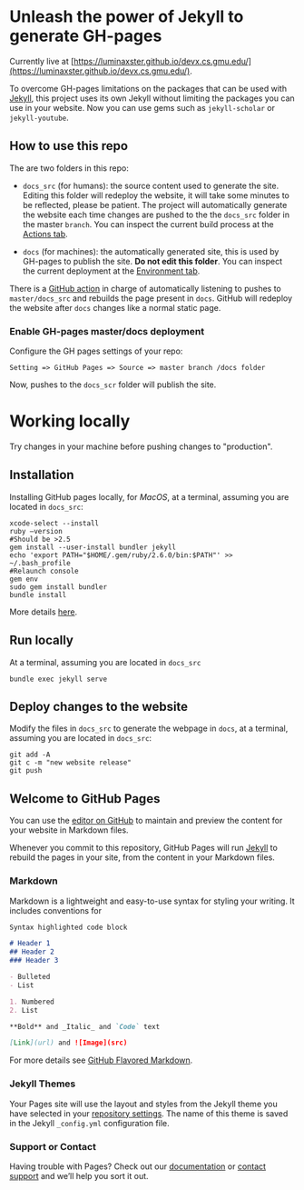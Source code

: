 # Unleash the power of Jekyll to generate GH-pages
Currently live at [https://luminaxster.github.io/devx.cs.gmu.edu/](https://luminaxster.github.io/devx.cs.gmu.edu/).

To overcome GH-pages limitations on the packages that can be used with [Jekyll](https://pages.github.com/versions/), this project uses its own Jekyll without limiting the packages you can use in your website. Now you can use gems such as `jekyll-scholar` or `jekyll-youtube`.

## How to use this repo
The are two folders in this repo:
- `docs_src` (for humans): the source content used to generate the site. Editing this folder will redeploy the website, it will take some minutes to be reflected, please be patient. The project will automatically generate the website each time changes are pushed to the the `docs_src` folder in the master `branch`. You can inspect the current build process at the [Actions tab](../../actions/).

- `docs` (for machines): the automatically generated site, this is used by GH-pages to publish the site. **Do not edit this folder**.
 You can inspect the current deployment at the [Environment tab](../../deployments/).
 
There is a [GitHub action](https://github.com/luminaxster/devx.cs.gmu.edu/blob/master/.github/workflows/deploy_docs.yml) in charge of automatically listening to pushes to `master/docs_src` and rebuilds the page present in `docs`. GitHub will redeploy the website after `docs` changes like a normal static page.

### Enable GH-pages master/docs deployment
Configure the GH pages settings of your repo:
```
Setting => GitHub Pages => Source => master branch /docs folder
```
Now, pushes to the `docs_scr` folder will publish the site.


# Working locally
Try changes in your machine before pushing changes to "production".

## Installation
Installing GitHub pages locally, for  *MacOS*,
 at a terminal, assuming you are located in `docs_src`: 
```ShellSession
xcode-select --install
ruby —version
#Should be >2.5
gem install --user-install bundler jekyll
echo 'export PATH="$HOME/.gem/ruby/2.6.0/bin:$PATH"' >> ~/.bash_profile
#Relaunch console
gem env
sudo gem install bundler
bundle install
```
More details [here](https://jekyllrb.com/docs/installation/macos/).

## Run locally
At a terminal, assuming you are located in `docs_src`
```ShellSession
bundle exec jekyll serve
```

## Deploy changes to the website
Modify the files in `docs_src` to generate the webpage in `docs`,
 at a terminal, assuming you are located in `docs_src`:
```ShellSession
git add -A
git c -m "new website release"
git push
```

## Welcome to GitHub Pages

You can use the [editor on GitHub](https://github.com/luminaxster/devx.cs.gmu.edu/edit/master/README.md) to maintain and preview the content for your website in Markdown files.

Whenever you commit to this repository, GitHub Pages will run [Jekyll](https://jekyllrb.com/) to rebuild the pages in your site, from the content in your Markdown files.

### Markdown

Markdown is a lightweight and easy-to-use syntax for styling your writing. It includes conventions for

```markdown
Syntax highlighted code block

# Header 1
## Header 2
### Header 3

- Bulleted
- List

1. Numbered
2. List

**Bold** and _Italic_ and `Code` text

[Link](url) and ![Image](src)
```

For more details see [GitHub Flavored Markdown](https://guides.github.com/features/mastering-markdown/).

### Jekyll Themes

Your Pages site will use the layout and styles from the Jekyll theme you have selected in your [repository settings](https://github.com/luminaxster/devx.cs.gmu.edu/settings). The name of this theme is saved in the Jekyll `_config.yml` configuration file.

### Support or Contact

Having trouble with Pages? Check out our [documentation](https://help.github.com/categories/github-pages-basics/) or [contact support](https://github.com/contact) and we’ll help you sort it out.
